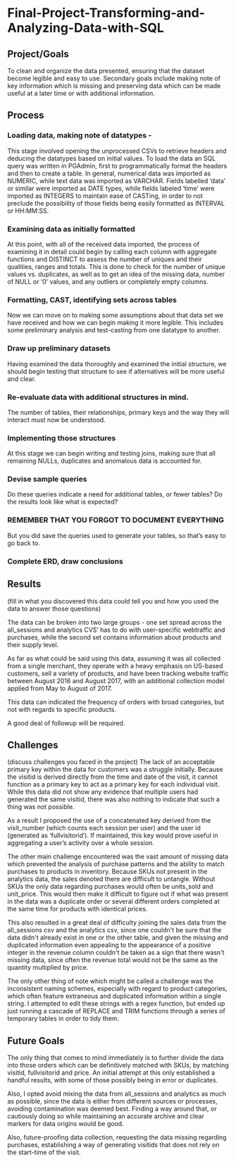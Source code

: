 # Final-Project-Transforming-and-Analyzing-Data-with-SQL

## Project/Goals
To clean and organize the data presented, ensuring that the dataset become legible and easy to use.
Secondary goals include making note of key information which is missing and preserving data which can be made useful at a later time or with additional information.

## Process
### Loading data, making note of datatypes -
  This stage involved opening the unprocessed CSVs to retrieve headers and deducing the datatypes based on initial values. To load the data an SQL query was written in PGAdmin, first to programmatically format the headers and then to create a table. In general, numerical data was imported as NUMERIC, while text data was imported as VARCHAR. Fields labelled ‘data’ or similar were imported as DATE types, while fields labeled ‘time’ were imported as INTEGERS to maintain ease of CASTing, in order to not preclude the possibility of those fields being easily formatted as INTERVAL or HH:MM:SS.

### Examining data as initially formatted
  At this point, with all of the received data imported, the process of examining it in detail could begin by calling each column with aggregate functions and DISTINCT to assess the number of uniques and their qualities, ranges and totals. This is done to check for the number of unique values vs. duplicates, as well as to get an idea of the missing data, number of NULL or ‘0’ values, and any outliers or completely empty columns.

### Formatting, CAST, identifying sets across tables
  Now we can move on to making some assumptions about that data set we have received and how we can begin making it more legible. This includes some preliminary analysis and test-casting from one datatype to another.

### Draw up preliminary datasets
  Having examined the data thoroughly and examined the initial structure, we should begin testing that structure to see if alternatives will be more useful and clear.

### Re-evaluate data with additional structures in mind. 
  The number of tables, their relationships, primary keys and the way they will interact must now be understood.

### Implementing those structures 
  At this stage we can begin writing and testing joins, making sure that all remaining NULLs, duplicates and anomalous data is accounted for.

### Devise sample queries
  Do these queries indicate a need for additional tables, or fewer tables? Do the results look like what is expected?

### REMEMBER THAT YOU FORGOT TO DOCUMENT EVERYTHING
  But you did save the queries used to generate your tables, so that’s easy to go back to.

### Complete ERD, draw conclusions

### 

## Results
(fill in what you discovered this data could tell you and how you used the data to answer those questions)

  The data can be broken into two large groups - one set spread across the all_sessions and analytics CVS’ has to do with user-specific webtraffic and purchases, while the second set contains information about products and their supply level. 

  As far as what could be said using this data, assuming it was all collected from a single merchant, they operate with a heavy emphasis on US-based customers, sell a variety of products, and have been tracking website traffic between August 2016 and August 2017, with an additional collection model applied from May to August of  2017. 

  This data can indicated the frequency of orders with broad categories, but not with regards to specific products. 

  A good deal of followup will be required.

## Challenges 
(discuss challenges you faced in the project)
  The lack of an acceptable primary key within the data for customers was a struggle initially. Because the visitid is derived directly from the time and date of the visit, it cannot function as a primary key to act as a primary key for each individual visit. While this data did not show any evidence that multiple users had generated the same visitid, there was also nothing to indicate that such a thing was not possible.

  As a result I proposed the use of a concatenated key derived from the visit_number (which counts each session per user) and the user id (generated as ‘fullvisitorid’). If maintained, this key would prove useful in aggregating a user’s activity over a whole session.

  The other main challenge encountered was the vast amount of missing data which prevented  the analysis of purchase patterns and the ability to match purchases to products in inventory. Because SKUs not present in the analytics data, the sales denoted there are difficult to untangle. Without SKUs the only data regarding purchases would often be units_sold and unit_price. This would then make it difficult to figure out if what was present in the data was a duplicate order or several different orders completed at the same time for products with identical prices. 
  
  This also resulted in a great deal of difficulty joining the sales data from the all_sessions csv and the analytics csv, since one couldn't be sure that the data didn't already exist in one or the other table, and given the missing and duplicated information even appealing to the appearance of a positive integer in the revenue column couldn't be taken as a sign that there wasn't missing data, since often the revenue total would not be the same as the quantity multiplied by price.

  The only other thing of note which might be called a challenge was the inconsistent naming schemes, especially with regard to product categories, which often feature extraneous and duplicated information within a single string. I attempted to edit these strings with a regex function, but ended up just running a cascade of REPLACE and TRIM functions through a series of temporary tables in order to tidy them.

## Future Goals
  The only thing that comes to mind immediately is to further divide the data into those orders which can be definitively matched with SKUs, by matching visitid, fullvisitorid and price. An initial attempt at this only established a handful results, with some of those possibly being in error or duplicates.

  Also, I opted avoid mixing the data from all_sessions and analytics as much as possible, since the data is either from different sources or processes, avoiding contamination was deemed best. Finding a way around that, or cautiously doing so while maintaining an accurate archive and clear markers for data origins would be good. 

  Also, future-proofing data collection, requesting the data missing regarding purchases, establishing a way of generating visitids that does not rely on the start-time of the visit.


